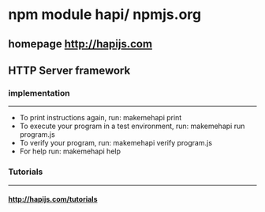 # npm module hapi/ npmjs.org
## homepage http://hapijs.com

## HTTP Server framework

### implementation
------------------------------------------------------
* To print instructions again, run: makemehapi print
* To execute your program in a test environment, run: makemehapi run program.js
* To verify your program, run: makemehapi verify program.js
* For help run: makemehapi help

### Tutorials
-------------------------------------------------------
#### http://hapijs.com/tutorials
